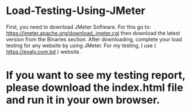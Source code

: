 # Load-Testing-Using-JMeter
First, you need to download JMeter Software. For this go to: https://jmeter.apache.org/download_jmeter.cgi then download the latest version from the Binaries section.
After downloading, complete your load testing for any website by using JMeter. For my testing, I use ( https://evaly.com.bd ) website. 
# If you want to see my testing report, please download the index.html file and run it in your own browser.
